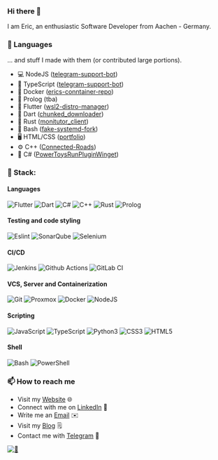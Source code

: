 
### Hi there 👋

I am Eric, an enthusiastic Software Developer from Aachen - Germany.

### 📖 Languages

... and stuff I made with them (or contributed large portions).

- 💻 NodeJS         ([telegram-support-bot](https://github.com/bostrot/telegram-support-bot))
- 🚀 TypeScript     ([telegram-support-bot](https://github.com/bostrot/telegram-support-bot))
- 🐳 Docker         ([erics-conntainer-repo](https://github.com/bostrot/erics-container-repo))
- 🤔 Prolog         (tba)
- 💬 Flutter        ([wsl2-distro-manager](https://github.com/bostrot/wsl2-distro-manager))
- 🎯 Dart           ([chunked_downloader](https://github.com/bostrot/chunked_downloader))
- 🦀 Rust           ([monitutor_client](https://github.com/bostrot/MoniTutor-docker))
- 💾 Bash           ([fake-systemd-fork](https://github.com/bostrot/fake-systemd))
- 🖥️ HTML/CSS       ([portfolio](https://github.com/bostrot/portfolio))
- ⚙️ C++            ([Connected-Roads](https://github.com/IP-VS/Connected-Roads))
- 🔨 C#             ([PowerToysRunPluginWinget](https://github.com/bostrot/PowerToysRunPluginWinget))

### 🔮 Stack:

#### Languages

![Flutter](https://img.shields.io/static/v1?message=Flutter&logo=flutter&style=for-the-badge&color=1f1e34&label=%20)
![Dart](https://img.shields.io/static/v1?message=Dart&logo=dart&style=for-the-badge&color=1f1e34&label=%20)
![C#](https://img.shields.io/static/v1?message=C%23&logo=c-sharp&style=for-the-badge&color=1f1e34&label=%20)
![C++](https://img.shields.io/static/v1?message=C%2B%2B&logo=cplusplus&style=for-the-badge&color=1f1e34&label=%20)
![Rust](https://img.shields.io/static/v1?message=Rust&logo=rust&style=for-the-badge&color=1f1e34&label=%20)
![Prolog](https://img.shields.io/static/v1?message=Prolog&logo=prolog&style=for-the-badge&color=1f1e34&label=%20)

#### Testing and code styling

![Eslint](https://img.shields.io/static/v1?message=Eslint&logo=eslint&style=for-the-badge&color=1f1e34&label=%20)
![SonarQube](https://img.shields.io/static/v1?message=SonarQube&logo=sonarqube&style=for-the-badge&color=1f1e34&label=%20)
![Selenium](https://img.shields.io/static/v1?message=Selenium&logo=selenium&style=for-the-badge&color=1f1e34&label=%20)

#### CI/CD

![Jenkins](https://img.shields.io/static/v1?message=Jenkins&logo=jenkins&style=for-the-badge&color=1f1e34&label=%20)
![Github Actions](https://img.shields.io/static/v1?message=Github%20Actions&logo=github-actions&style=for-the-badge&color=1f1e34&label=%20)
![GitLab CI](https://img.shields.io/static/v1?message=GitLab%20CI&logo=gitlab&style=for-the-badge&color=1f1e34&label=%20)

#### VCS, Server and Containerization

![Git](https://img.shields.io/static/v1?message=Git&logo=git&style=for-the-badge&color=1f1e34&label=%20)
![Proxmox](https://img.shields.io/static/v1?message=Proxmox&logo=proxmox&style=for-the-badge&color=1f1e34&label=%20)
![Docker](https://img.shields.io/static/v1?message=Docker&logo=docker&style=for-the-badge&color=1f1e34&label=%20)
![NodeJS](https://img.shields.io/static/v1?message=node&logo=node.js&style=for-the-badge&color=1f1e34&label=%20)

#### Scripting

![JavaScript](https://img.shields.io/static/v1?message=JavaScript&logo=javascript&style=for-the-badge&color=1f1e34&label=%20)
![TypeScript](https://img.shields.io/static/v1?message=TypeScript&logo=typescript&style=for-the-badge&color=1f1e34&label=%20)
![Python3](https://img.shields.io/static/v1?message=python&logo=python&style=for-the-badge&color=1f1e34&label=%20)
![CSS3](https://img.shields.io/static/v1?message=CSS3&logo=css3&style=for-the-badge&color=1f1e34&label=%20)
![HTML5](https://img.shields.io/static/v1?message=HTML5&logo=html5&style=for-the-badge&color=1f1e34&label=%20)

#### Shell

![Bash](https://img.shields.io/static/v1?message=Bash&logo=gnu-bash&style=for-the-badge&color=1f1e34&label=%20)
![PowerShell](https://img.shields.io/static/v1?message=PowerShell&logo=powershell&style=for-the-badge&color=1f1e34&label=%20)

### 📫 How to reach me

- Visit my [Website](https://erictrenkel.com) 🌐
- Connect with me on [LinkedIn](https://www.linkedin.com/in/erictrenkel/) 👤
- Write me an [Email](mailto:github@bostrot.com) ✉️
- Visit my [Blog](https://senpai.club) 🗒
- Contact me with [Telegram](http://t.me/bostrot_bot) 🤖

[![👀](https://api.visitorbadge.io/api/visitors?path=bostrot&label=👀&labelColor=%231f1e34&countColor=%231f1e34&style=flat-square&labelStyle=upper)](https://visitorbadge.io/status?path=bostrot)
